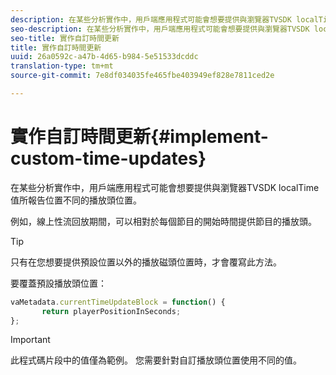 ```yaml
---
description: 在某些分析實作中，用戶端應用程式可能會想要提供與瀏覽器TVSDK localTime值所報告位置不同的播放頭位置。
seo-description: 在某些分析實作中，用戶端應用程式可能會想要提供與瀏覽器TVSDK localTime值所報告位置不同的播放頭位置。
seo-title: 實作自訂時間更新
title: 實作自訂時間更新
uuid: 26a0592c-a47b-4d65-b984-5e51533dcddc
translation-type: tm+mt
source-git-commit: 7e8df034035fe465fbe403949ef828e7811ced2e

---
```



# 實作自訂時間更新{#implement-custom-time-updates}

在某些分析實作中，用戶端應用程式可能會想要提供與瀏覽器TVSDK localTime值所報告位置不同的播放頭位置。

例如，線上性流回放期間，可以相對於每個節目的開始時間提供節目的播放頭。

>[!TIP]
>
>只有在您想要提供預設位置以外的播放磁頭位置時，才會覆寫此方法。

要覆蓋預設播放頭位置：

```js
vaMetadata.currentTimeUpdateBlock = function() { 
       return playerPositionInSeconds; 
}; 
```

>[!IMPORTANT]
>
>此程式碼片段中的值僅為範例。 您需要針對自訂播放頭位置使用不同的值。

